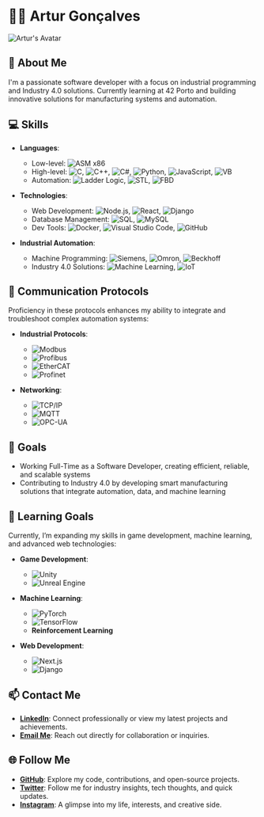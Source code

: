 # 👨‍💻 Artur Gonçalves
![Artur's Avatar](https://mir-s3-cdn-cf.behance.net/project_modules/max_1200/9bc27292880429.5e569ff84e4d0.gif)

## 📄 About Me
I'm a passionate software developer with a focus on industrial programming and Industry 4.0 solutions. Currently learning at 42 Porto and building innovative solutions for manufacturing systems and automation.

## 💻 Skills
- **Languages**:
  - Low-level: ![ASM x86](https://img.shields.io/badge/ASM%20x86-000000?style=flat&logo=c&logoColor=white)
  - High-level: ![C](https://img.shields.io/badge/C-00599C?style=flat&logo=c&logoColor=white), ![C++](https://img.shields.io/badge/C%2B%2B-00599C?style=flat&logo=c%2B%2B&logoColor=white), ![C#](https://img.shields.io/badge/C%23-239120?style=flat&logo=csharp&logoColor=white), ![Python](https://img.shields.io/badge/Python-3776AB?style=flat&logo=python&logoColor=white), ![JavaScript](https://img.shields.io/badge/JavaScript-F7DF1E?style=flat&logo=javascript&logoColor=black), ![VB](https://img.shields.io/badge/Visual%20Basic-9458B2?style=flat&logo=visualstudio&logoColor=white)
  - Automation: ![Ladder Logic](https://img.shields.io/badge/Ladder%20Logic-0F4C81?style=flat&logo=autocad&logoColor=white), ![STL](https://img.shields.io/badge/STL-16B8DB?style=flat&logo=autocad&logoColor=white), ![FBD](https://img.shields.io/badge/FBD-A8D0D8?style=flat&logo=autocad&logoColor=white)

- **Technologies**:
  - Web Development: ![Node.js](https://img.shields.io/badge/Node.js-339933?style=flat&logo=node.js&logoColor=white), ![React](https://img.shields.io/badge/React-61DAFB?style=flat&logo=react&logoColor=black), ![Django](https://img.shields.io/badge/Django-092E20?style=flat&logo=django&logoColor=white)
  - Database Management: ![SQL](https://img.shields.io/badge/SQL-003B57?style=flat&logo=mysql&logoColor=white), ![MySQL](https://img.shields.io/badge/MySQL-4479A1?style=flat&logo=mysql&logoColor=white)
  - Dev Tools: ![Docker](https://img.shields.io/badge/Docker-2496ED?style=flat&logo=docker&logoColor=white), ![Visual Studio Code](https://img.shields.io/badge/VS%20Code-007ACC?style=flat&logo=visualstudiocode&logoColor=white), ![GitHub](https://img.shields.io/badge/GitHub-181717?style=flat&logo=github&logoColor=white)

- **Industrial Automation**:
  - Machine Programming: ![Siemens](https://img.shields.io/badge/Siemens-0097A7?style=flat&logo=siemens&logoColor=white), ![Omron](https://img.shields.io/badge/Omron-00A9D2?style=flat&logo=omron&logoColor=white), ![Beckhoff](https://img.shields.io/badge/Beckhoff-0060A5?style=flat&logo=beckhoff&logoColor=white)
  - Industry 4.0 Solutions: ![Machine Learning](https://img.shields.io/badge/Machine%20Learning-FF6F61?style=flat&logo=tensorflow&logoColor=white), ![IoT](https://img.shields.io/badge/IoT-FF7F00?style=flat&logo=internetofthings&logoColor=white)

## 🔗 Communication Protocols
Proficiency in these protocols enhances my ability to integrate and troubleshoot complex automation systems:

- **Industrial Protocols**:
  - ![Modbus](https://img.shields.io/badge/Modbus-00599C?style=flat&logo=modbus&logoColor=white)
  - ![Profibus](https://img.shields.io/badge/Profibus-FF6600?style=flat&logo=siemens&logoColor=white)
  - ![EtherCAT](https://img.shields.io/badge/EtherCAT-003366?style=flat&logo=ethercat&logoColor=white)
  - ![Profinet](https://img.shields.io/badge/Profinet-0099CC?style=flat&logo=profinet&logoColor=white)

- **Networking**:
  - ![TCP/IP](https://img.shields.io/badge/TCP%2FIP-228B22?style=flat&logo=cisco&logoColor=white)
  - ![MQTT](https://img.shields.io/badge/MQTT-660066?style=flat&logo=mqtt&logoColor=white)
  - ![OPC-UA](https://img.shields.io/badge/OPC--UA-007ACC?style=flat&logo=opcua&logoColor=white)

## 🎯 Goals
- Working Full-Time as a Software Developer, creating efficient, reliable, and scalable systems
- Contributing to Industry 4.0 by developing smart manufacturing solutions that integrate automation, data, and machine learning

## 📘 Learning Goals
Currently, I’m expanding my skills in game development, machine learning, and advanced web technologies:

- **Game Development**:
  - ![Unity](https://img.shields.io/badge/Unity-000000?style=flat&logo=unity&logoColor=white)
  - ![Unreal Engine](https://img.shields.io/badge/Unreal%20Engine-313131?style=flat&logo=unrealengine&logoColor=white)

- **Machine Learning**:
  - ![PyTorch](https://img.shields.io/badge/PyTorch-EE4C2C?style=flat&logo=pytorch&logoColor=white)
  - ![TensorFlow](https://img.shields.io/badge/TensorFlow-FF6F61?style=flat&logo=tensorflow&logoColor=white)
  - **Reinforcement Learning**

- **Web Development**:
  - ![Next.js](https://img.shields.io/badge/Next.js-000000?style=flat&logo=next.js&logoColor=white)
  - ![Django](https://img.shields.io/badge/Django-092E20?style=flat&logo=django&logoColor=white)

## 📫 Contact Me
- **[LinkedIn](https://www.linkedin.com/in/arturg04/)**: Connect professionally or view my latest projects and achievements.
- **[Email Me](mailto:your.email@example.com)**: Reach out directly for collaboration or inquiries.

## 🌐 Follow Me
- **[GitHub](https://github.com/Arturg04)**: Explore my code, contributions, and open-source projects.
- **[Twitter](https://twitter.com/arturg04)**: Follow me for industry insights, tech thoughts, and quick updates.
- **[Instagram](https://www.instagram.com/arturg04/)**: A glimpse into my life, interests, and creative side.
